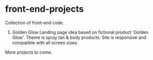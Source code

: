 # front-end-projects 

Collection of front-end code.

1. Golden Glow
Landing page idea based on fictional product 'Golden Glow'. Theme is spray tan & body products. Site is responsive and compatible with all screen sizes.

More projects to come.

